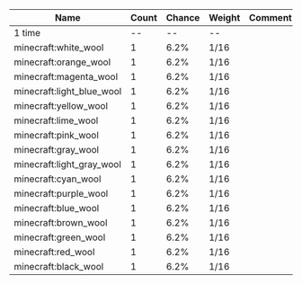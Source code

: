 | Name                      | Count | Chance | Weight | Comment |
| ------------------------- | ----- | ------ | ------ | ------- |
| 1 time                    |    -- |     -- |     -- |         |
| minecraft:white_wool      |     1 |   6.2% |   1/16 |         |
| minecraft:orange_wool     |     1 |   6.2% |   1/16 |         |
| minecraft:magenta_wool    |     1 |   6.2% |   1/16 |         |
| minecraft:light_blue_wool |     1 |   6.2% |   1/16 |         |
| minecraft:yellow_wool     |     1 |   6.2% |   1/16 |         |
| minecraft:lime_wool       |     1 |   6.2% |   1/16 |         |
| minecraft:pink_wool       |     1 |   6.2% |   1/16 |         |
| minecraft:gray_wool       |     1 |   6.2% |   1/16 |         |
| minecraft:light_gray_wool |     1 |   6.2% |   1/16 |         |
| minecraft:cyan_wool       |     1 |   6.2% |   1/16 |         |
| minecraft:purple_wool     |     1 |   6.2% |   1/16 |         |
| minecraft:blue_wool       |     1 |   6.2% |   1/16 |         |
| minecraft:brown_wool      |     1 |   6.2% |   1/16 |         |
| minecraft:green_wool      |     1 |   6.2% |   1/16 |         |
| minecraft:red_wool        |     1 |   6.2% |   1/16 |         |
| minecraft:black_wool      |     1 |   6.2% |   1/16 |         |